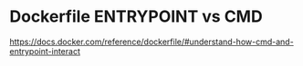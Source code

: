 # Dockerfile ENTRYPOINT vs CMD
https://docs.docker.com/reference/dockerfile/#understand-how-cmd-and-entrypoint-interact